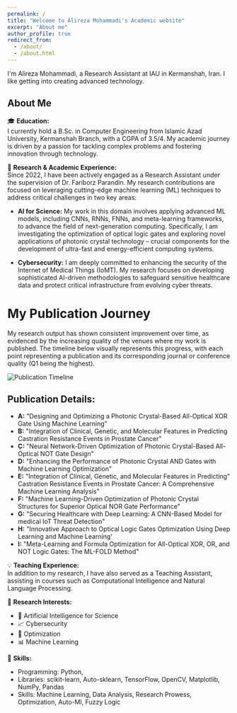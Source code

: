 ```yaml
---
permalink: /
title: "Welcome to Alireza Mohammadi's Academic website"
excerpt: "About me"
author_profile: true
redirect_from:
  - /about/
  - /about.html
---
```


I'm Alireza Mohammadi, a Research Assistant at IAU in Kermanshah, Iran. I like getting into creating advanced technology.

## About Me

🎓 **Education:**  
I currently hold a B.Sc. in Computer Engineering from Islamic Azad University, Kermanshah Branch, with a CGPA of 3.5/4. My academic journey is driven by a passion for tackling complex problems and fostering innovation through technology.

🔬 **Research & Academic Experience:**  
Since 2022, I have been actively engaged as a Research Assistant under the supervision of Dr. Fariborz Parandin.  My research contributions are focused on leveraging cutting-edge machine learning (ML) techniques to address critical challenges in two key areas:

* **AI for Science:**  My work in this domain involves applying advanced ML models, including CNNs, RNNs, FNNs, and meta-learning frameworks, to advance the field of next-generation computing.  Specifically, I am investigating the optimization of optical logic gates and exploring novel applications of photonic crystal technology – crucial components for the development of ultra-fast and energy-efficient computing systems.

* **Cybersecurity:**  I am deeply committed to enhancing the security of the Internet of Medical Things (IoMT). My research focuses on developing sophisticated AI-driven methodologies to safeguard sensitive healthcare data and protect critical infrastructure from evolving cyber threats.

# My Publication Journey

My research output has shown consistent improvement over time, as evidenced by the increasing quality of the venues where my work is published. The timeline below visually represents this progress, with each point representing a publication and its corresponding journal or conference quality (Q1 being the highest).

![Publication Timeline](https://alirezamohamadiam.github.io/images/publication_timeline.png)  <!-- Replace with your image filename -->

## Publication Details:

* **A:** "Designing and Optimizing a Photonic Crystal-Based All-Optical XOR Gate Using Machine Learning"
* **B:** "Integration of Clinical, Genetic, and Molecular Features in Predicting Castration Resistance Events in Prostate Cancer"
* **C:** "Neural Network-Driven Optimization of Photonic Crystal-Based All-Optical NOT Gate Design"
* **D:** "Enhancing the Performance of Photonic Crystal AND Gates with Machine Learning Optimization"
* **E:** "Integration of Clinical, Genetic, and Molecular Features in Predicting"
Castration Resistance Events in Prostate Cancer: A Comprehensive Machine Learning Analysis"
* **F:** "Machine Learning-Driven Optimization of Photonic Crystal Structures for Superior Optical NOR Gate Performance"
* **G:** "Securing Healthcare with Deep Learning: A CNN-Based Model for medical IoT Threat Detection"
* **H:** "Innovative Approach to Optical Logic Gates Optimization Using Deep
Learning and Machine Learning'
* **I:** "Meta-Learning and Formula Optimization for All-Optical XOR, OR,
and NOT Logic Gates: The ML-FOLD Method"

💡 **Teaching Experience:**  
In addition to my research, I have also served as a Teaching Assistant, assisting in courses such as Computational Intelligence and Natural Language Processing. 

🚀 **Research Interests:**
- 🤖 Artificial Intelligence for Science
- 📈 Cybersecurity
- 🔧 Optimization
- 📊 Machine Learning


🔧 **Skills:**
- Programming: Python, 
- Libraries: scikit-learn, Auto-sklearn, TensorFlow, OpenCV, Matplotlib, NumPy, Pandas
- Skills: Machine Learning, Data Analysis, Research Prowess, Optimization, Auto-Ml, Fuzzy Logic


